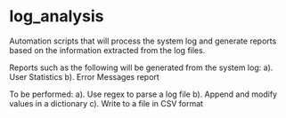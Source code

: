# log_analysis
Automation scripts that will process the system log and generate reports based on the information extracted from the log files. 

Reports such as the following will be generated from the system log:
a). User Statistics
b). Error Messages report

To be performed:
a). Use regex to parse a log file
b). Append and modify values in a dictionary
c). Write to a file in CSV format

